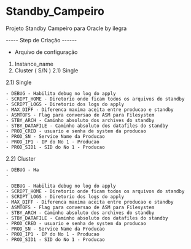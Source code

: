 # Standby_Campeiro
Projeto Standby Campeiro para Oracle by ilegra




-----  Step de Criação ------

- Arquivo de configuração

1) Instance_name
2) Cluster ( S/N )
2.1) Single

  2.1) Single

    - DEBUG - Habilita debug no log do apply
    - SCRIPT_HOME - Diretorio onde ficam todos os arquivos do standby
    - SCRIPT_LOGS - Diretorio dos logs do apply
    - MAX_DIFF - Diferenca maxima aceita entre producao e standby
    - ASMTOFS - Flag para conversao de ASM para Filesystem
    - STBY_ARCH - Caminho absoluto dos archives do standby
    - STBY_DATAFILE - Caminho absoluto dos datafiles do standby
    - PROD_CRED - usuario e senha de system da producao
    - PROD_SN - Service Name da Producao
    - PROD_IP1 - IP do No 1 - Producao
    - PROD_SID1 - SID do No 1 - Producao    

  2.2) Cluster

    - DEBUG - Ha
    -

    - DEBUG - Habilita debug no log do apply
    - SCRIPT_HOME - Diretorio onde ficam todos os arquivos do standby
    - SCRIPT_LOGS - Diretorio dos logs do apply
    - MAX_DIFF - Diferenca maxima aceita entre producao e standby
    - ASMTOFS - Flag para conversao de ASM para Filesystem
    - STBY_ARCH - Caminho absoluto dos archives do standby
    - STBY_DATAFILE - Caminho absoluto dos datafiles do standby
    - PROD_CRED - usuario e senha de system da producao
    - PROD_SN - Service Name da Producao
    - PROD_IP1 - IP do No 1 - Producao
    - PROD_SID1 - SID do No 1 - Producao    
